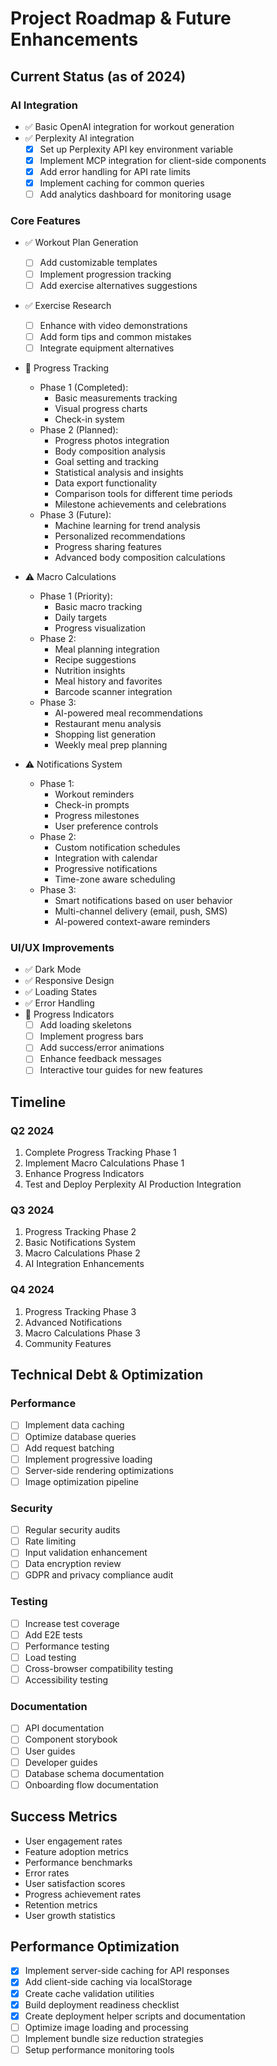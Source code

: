 # Project Roadmap & Future Enhancements

## Current Status (as of 2024)

### AI Integration
- ✅ Basic OpenAI integration for workout generation
- ✅ Perplexity AI integration
  - [x] Set up Perplexity API key environment variable
  - [x] Implement MCP integration for client-side components
  - [x] Add error handling for API rate limits
  - [x] Implement caching for common queries
  - [ ] Add analytics dashboard for monitoring usage

### Core Features
- ✅ Workout Plan Generation
  - [ ] Add customizable templates
  - [ ] Implement progression tracking
  - [ ] Add exercise alternatives suggestions
  
- ✅ Exercise Research
  - [ ] Enhance with video demonstrations
  - [ ] Add form tips and common mistakes
  - [ ] Integrate equipment alternatives

- 🔄 Progress Tracking
  - Phase 1 (Completed):
    - Basic measurements tracking
    - Visual progress charts
    - Check-in system
  - Phase 2 (Planned):
    - Progress photos integration
    - Body composition analysis
    - Goal setting and tracking
    - Statistical analysis and insights
    - Data export functionality
    - Comparison tools for different time periods
    - Milestone achievements and celebrations
  - Phase 3 (Future):
    - Machine learning for trend analysis
    - Personalized recommendations
    - Progress sharing features
    - Advanced body composition calculations

- ⚠️ Macro Calculations
  - Phase 1 (Priority):
    - Basic macro tracking
    - Daily targets
    - Progress visualization
  - Phase 2:
    - Meal planning integration
    - Recipe suggestions
    - Nutrition insights
    - Meal history and favorites
    - Barcode scanner integration
  - Phase 3:
    - AI-powered meal recommendations
    - Restaurant menu analysis
    - Shopping list generation
    - Weekly meal prep planning

- ⚠️ Notifications System
  - Phase 1:
    - Workout reminders
    - Check-in prompts
    - Progress milestones
    - User preference controls
  - Phase 2:
    - Custom notification schedules
    - Integration with calendar
    - Progressive notifications
    - Time-zone aware scheduling
  - Phase 3:
    - Smart notifications based on user behavior
    - Multi-channel delivery (email, push, SMS)
    - AI-powered context-aware reminders

### UI/UX Improvements
- ✅ Dark Mode
- ✅ Responsive Design
- ✅ Loading States
- ✅ Error Handling
- 🔄 Progress Indicators
  - [ ] Add loading skeletons
  - [ ] Implement progress bars
  - [ ] Add success/error animations
  - [ ] Enhance feedback messages
  - [ ] Interactive tour guides for new features

## Timeline

### Q2 2024
1. Complete Progress Tracking Phase 1
2. Implement Macro Calculations Phase 1
3. Enhance Progress Indicators
4. Test and Deploy Perplexity AI Production Integration

### Q3 2024
1. Progress Tracking Phase 2
2. Basic Notifications System
3. Macro Calculations Phase 2
4. AI Integration Enhancements

### Q4 2024
1. Progress Tracking Phase 3
2. Advanced Notifications
3. Macro Calculations Phase 3
4. Community Features

## Technical Debt & Optimization

### Performance
- [ ] Implement data caching
- [ ] Optimize database queries
- [ ] Add request batching
- [ ] Implement progressive loading
- [ ] Server-side rendering optimizations
- [ ] Image optimization pipeline

### Security
- [ ] Regular security audits
- [ ] Rate limiting
- [ ] Input validation enhancement
- [ ] Data encryption review
- [ ] GDPR and privacy compliance audit

### Testing
- [ ] Increase test coverage
- [ ] Add E2E tests
- [ ] Performance testing
- [ ] Load testing
- [ ] Cross-browser compatibility testing
- [ ] Accessibility testing

### Documentation
- [ ] API documentation
- [ ] Component storybook
- [ ] User guides
- [ ] Developer guides
- [ ] Database schema documentation
- [ ] Onboarding flow documentation

## Success Metrics
- User engagement rates
- Feature adoption metrics
- Performance benchmarks
- Error rates
- User satisfaction scores
- Progress achievement rates
- Retention metrics
- User growth statistics

## Performance Optimization

- [x] Implement server-side caching for API responses
- [x] Add client-side caching via localStorage
- [x] Create cache validation utilities
- [x] Build deployment readiness checklist
- [x] Create deployment helper scripts and documentation
- [ ] Optimize image loading and processing
- [ ] Implement bundle size reduction strategies
- [ ] Setup performance monitoring tools 